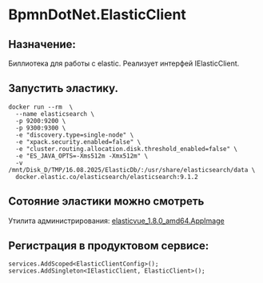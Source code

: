 # BpmnDotNet.ElasticClient

## Назначение:
Биллиотека для работы с elastic. Реализует интерфей IElasticClient.

## Запустить эластику.
~~~
docker run --rm  \
  --name elasticsearch \
  -p 9200:9200 \
  -p 9300:9300 \
  -e "discovery.type=single-node" \
  -e "xpack.security.enabled=false" \
  -e "cluster.routing.allocation.disk.threshold_enabled=false" \
  -e "ES_JAVA_OPTS=-Xms512m -Xmx512m" \
  -v /mnt/Disk_D/TMP/16.08.2025/ElasticDb/:/usr/share/elasticsearch/data \
  docker.elastic.co/elasticsearch/elasticsearch:9.1.2
~~~

## Сотояние эластики можно смотреть
Утилита администрирования: [elasticvue_1.8.0_amd64.AppImage](https://github.com/cars10/elasticvue)


## Регистрация в продуктовом сервисе:
~~~
services.AddScoped<ElasticClientConfig>();
services.AddSingleton<IElasticClient, ElasticClient>();
~~~